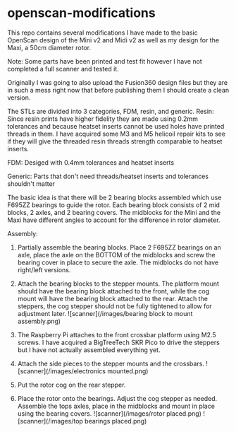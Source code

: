 # openscan-modifications
 
This repo contains several modifications I have made to the basic OpenScan design of 
the Mini v2 and Midi v2 as well as my design for the Maxi, a 50cm diameter rotor.

Note: Some parts have been printed and test fit however I have not completed
a full scanner and tested it.

Originally I was going to also upload the Fusion360 design files but they are in 
such a mess right now that before publishing them I should create a clean version.

The STLs are divided into 3 categories, FDM, resin, and generic. 
Resin: Since resin prints have higher fidelity they are made using 0.2mm tolerances 
and because heatset inserts cannot be used holes have printed threads in them. I 
have acquired some M3 and M5 helicoil repair kits to see if they will give the 
threaded resin threads strength comparable to heatset inserts.

FDM: Desiged with 0.4mm tolerances and heatset inserts

Generic: Parts that don't need threads/heatset inserts and tolerances shouldn't matter

The basic idea is that there will be 2 bearing blocks assembled which use F695ZZ
bearings to guide the rotor. Each bearing block consists of 2 mid blocks, 2 axles,
and 2 bearing covers. The midblocks for the Mini and the Maxi have different angles
to account for the difference in rotor diameter.

Assembly:
1. Partially assemble the bearing blocks. Place 2 F695ZZ bearings on an axle, place 
the axle on the BOTTOM of the midblocks and screw the bearing cover in place to secure 
the axle. The midblocks do not have right/left versions.

2. Attach the bearing blocks to the stepper mounts. The platform mount should have the
bearing block attached to the front, while the cog mount will have the bearing block
attached to the rear. Attach the steppers, the cog stepper should not be fully tightened
to allow for adjustment later. ![scanner](/images/bearing block to mount assembly.png)

3. The Raspberry Pi attaches to the front crossbar platform using M2.5 screws. I 
have acquired a BigTreeTech SKR Pico to drive the steppers but I have not actually 
assembled everything yet.

4. Attach the side pieces to the stepper mounts and the crossbars. 
![scanner](/images/electronics mounted.png)

5. Put the rotor cog on the rear stepper.

6. Place the rotor onto the bearings. Adjust the cog stepper as needed. Assemble the
tops axles, place in the midblocks and mount in place using the bearing covers.
![scanner](/images/rotor placed.png)
![scanner](/images/top bearings placed.png)